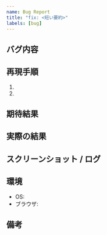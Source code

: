 ```yaml
---
name: Bug Report
title: "fix: <短い要約>"
labels: [bug]
---
```

## バグ内容
<!-- 問題の説明 -->

## 再現手順
1. 
2. 

## 期待結果

## 実際の結果

## スクリーンショット / ログ

## 環境
- OS:
- ブラウザ:

## 備考
